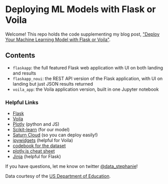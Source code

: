 # Deploying ML Models with Flask or Voila

Welcome! This repo holds the code supplementing my blog post, ["Deploy Your Machine Learning Model with Flask or Voila"](https://medium.com/@s.kirmer/deploy-your-machine-learning-model-with-flask-or-voila-c74a07921604).

## Contents
* `flaskapp`: the full featured Flask web application with UI on both landing and results
* `flaskapp_noui`: the REST API version of the Flask application, with UI on landing but just JSON results returned
* `voila_app`: the Voila application version, built in one Jupyter notebook 

### Helpful Links

* [Flask](https://flask.palletsprojects.com/en/2.0.x/)
* [Voila](https://voila.readthedocs.io/en/stable/index.html)
* [Plotly](https://plotly.com/) (python and JS)
* [Scikit-learn](https://scikit-learn.org/stable/index.html) (for our model)
* [Saturn Cloud](https://www.saturncloud.io/) (so you can deploy easily!)
* [ipywidgets](https://ipywidgets.readthedocs.io/en/stable/) (helpful for Voila)
* [codebook for the dataset](https://collegescorecard.ed.gov/assets/FieldOfStudyDataDocumentation.pdf)
* [plotly.js cheat sheet](https://images.plot.ly/plotly-documentation/images/plotly_js_cheat_sheet.pdf?_ga=2.249711556.332176051.1622039680-1660549259.1622039680)
* [Jinja](https://jinja.palletsprojects.com/en/3.0.x/) (helpful for Flask)

If you have questions, let me know on twitter [@data_stephanie](https://twitter.com/data_stephanie)!

Data courtesy of the [US Department of Education](https://collegescorecard.ed.gov/data/).